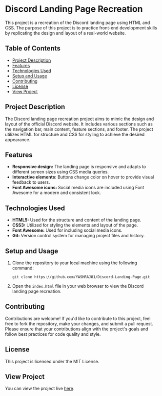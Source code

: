 # Discord Landing Page Recreation

This project is a recreation of the Discord landing page using HTML and CSS. The purpose of this project is to practice front-end development skills by replicating the design and layout of a real-world website.

## Table of Contents
- [Project Description](#project-description)
- [Features](#features)
- [Technologies Used](#technologies-used)
- [Setup and Usage](#setup-and-usage)
- [Contributing](#contributing)
- [License](#license)
- [View Project](#view-project)

## Project Description

The Discord landing page recreation project aims to mimic the design and layout of the official Discord website. It includes various sections such as the navigation bar, main content, feature sections, and footer. The project utilizes HTML for structure and CSS for styling to achieve the desired appearance.

## Features

- **Responsive design:** The landing page is responsive and adapts to different screen sizes using CSS media queries.
- **Interactive elements:** Buttons change color on hover to provide visual feedback to users.
- **Font Awesome icons:** Social media icons are included using Font Awesome for a modern and consistent look.

## Technologies Used

- **HTML5:** Used for the structure and content of the landing page.
- **CSS3:** Utilized for styling the elements and layout of the page.
- **Font Awesome:** Used for including social media icons.
- **Git:** Version control system for managing project files and history.

## Setup and Usage

1. Clone the repository to your local machine using the following command:

    ```
    git clone https://github.com/YASHRAJ81/Discord-Landing-Page.git
    ```

2. Open the `index.html` file in your web browser to view the Discord landing page recreation.

## Contributing

Contributions are welcome! If you'd like to contribute to this project, feel free to fork the repository, make your changes, and submit a pull request. Please ensure that your contributions align with the project's goals and follow best practices for code quality and style.

## License

This project is licensed under the MIT License.

## View Project

You can view the project live [here](https://discord-murex-tau.vercel.app/).
